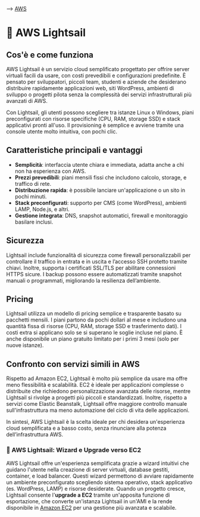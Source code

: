 --> [AWS](AWS.md)

# 🌟 AWS Lightsail

## Cos'è e come funziona

AWS Lightsail è un servizio cloud semplificato progettato per offrire server virtuali facili da usare, con costi prevedibili e configurazioni predefinite. È pensato per sviluppatori, piccoli team, studenti e aziende che desiderano distribuire rapidamente applicazioni web, siti WordPress, ambienti di sviluppo o progetti pilota senza la complessità dei servizi infrastrutturali più avanzati di AWS.

Con Lightsail, gli utenti possono scegliere tra istanze Linux o Windows, piani preconfigurati con risorse specifiche (CPU, RAM, storage SSD) e stack applicativi pronti all'uso. Il provisioning è semplice e avviene tramite una console utente molto intuitiva, con pochi clic.

## Caratteristiche principali e vantaggi

- **Semplicità**: interfaccia utente chiara e immediata, adatta anche a chi non ha esperienza con AWS.
- **Prezzi prevedibili**: piani mensili fissi che includono calcolo, storage, e traffico di rete.
- **Distribuzione rapida**: è possibile lanciare un'applicazione o un sito in pochi minuti.
- **Stack preconfigurati**: supporto per CMS (come WordPress), ambienti LAMP, Node.js, e altri.
- **Gestione integrata**: DNS, snapshot automatici, firewall e monitoraggio basilare inclusi.

## Sicurezza

Lightsail include funzionalità di sicurezza come firewall personalizzabili per controllare il traffico in entrata e in uscita e l’accesso SSH protetto tramite chiavi. Inoltre, supporta i certificati SSL/TLS per abilitare connessioni HTTPS sicure. I backup possono essere automatizzati tramite snapshot manuali o programmati, migliorando la resilienza dell’ambiente.

## Pricing

Lightsail utilizza un modello di pricing semplice e trasparente basato su pacchetti mensili. I piani partono da pochi dollari al mese e includono una quantità fissa di risorse (CPU, RAM, storage SSD e trasferimento dati). I costi extra si applicano solo se si superano le soglie incluse nel piano. È anche disponibile un piano gratuito limitato per i primi 3 mesi (solo per nuove istanze).

## Confronto con servizi simili in AWS

Rispetto ad Amazon EC2, Lightsail è molto più semplice da usare ma offre meno flessibilità e scalabilità. 
EC2 è ideale per applicazioni complesse o distribuite che richiedono personalizzazione avanzata delle risorse, mentre Lightsail si rivolge a progetti più piccoli e standardizzati. Inoltre, rispetto a servizi come Elastic Beanstalk, Lightsail offre maggiore controllo manuale sull'infrastruttura ma meno automazione del ciclo di vita delle applicazioni.

In sintesi, AWS Lightsail è la scelta ideale per chi desidera un'esperienza cloud semplificata e a basso costo, senza rinunciare alla potenza dell’infrastruttura AWS.

### 🚀 AWS Lightsail: Wizard e Upgrade verso EC2

AWS Lightsail offre un'esperienza semplificata grazie a wizard intuitivi che guidano l'utente nella creazione di server virtuali, database gestiti, container, e load balancer. 
Questi wizard permettono di avviare rapidamente un ambiente preconfigurato scegliendo sistema operativo, stack applicativo (es. WordPress, LAMP) e risorse desiderate. 
Quando un progetto cresce, Lightsail consente l'**upgrade a EC2** tramite un'apposita funzione di esportazione, che converte un'istanza Lightsail in un'AMI e la rende disponibile in [Amazon EC2](Amazon-EC2.md) per una gestione più avanzata e scalabile.

